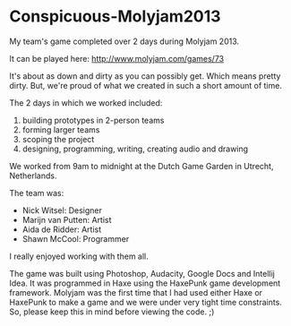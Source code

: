 Conspicuous-Molyjam2013
=======================

My team's game completed over 2 days during Molyjam 2013.

It can be played here: http://www.molyjam.com/games/73

It's about as down and dirty as you can possibly get. Which means pretty dirty. But, we're proud of what we created in such a short amount of time.

The 2 days in which we worked included:

1. building prototypes in 2-person teams
2. forming larger teams
3. scoping the project
4. designing, programming, writing, creating audio and drawing

We worked from 9am to midnight at the Dutch Game Garden in Utrecht, Netherlands.

The team was:

* Nick Witsel: Designer
* Marijn van Putten: Artist
* Aida de Ridder: Artist
* Shawn McCool: Programmer

I really enjoyed working with them all.

The game was built using Photoshop, Audacity, Google Docs and Intellij Idea. It was programmed in Haxe using the HaxePunk game development framework. Molyjam was the first time that I had used either Haxe or HaxePunk to make a game and we were under very tight time constraints. So, please keep this in mind before viewing the code. ;)
